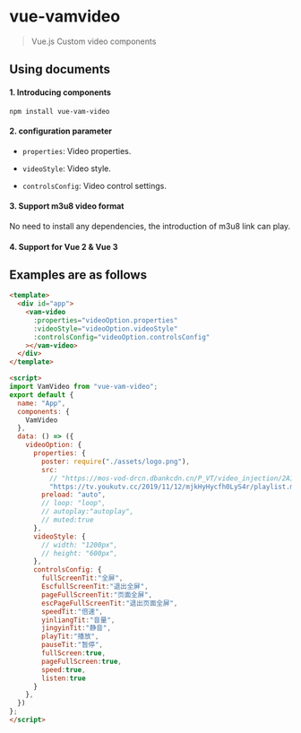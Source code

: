 # vue-vamvideo
> Vue.js Custom video components

## Using documents
#### 1. Introducing components
```
npm install vue-vam-video
```
#### 2. configuration parameter

- `properties`: Video properties.

- `videoStyle`: Video style.

- `controlsConfig`: Video control settings.

#### 3. Support m3u8 video format
No need to install any dependencies, the introduction of m3u8 link can play.

#### 4. Support for Vue 2 & Vue 3

## Examples are as follows
```html
<template>
  <div id="app">
    <vam-video
      :properties="videoOption.properties"
      :videoStyle="videoOption.videoStyle"
      :controlsConfig="videoOption.controlsConfig"
    ></vam-video>
  </div>
</template>

<script>
import VamVideo from "vue-vam-video";
export default {
  name: "App",
  components: {
    VamVideo
  },
  data: () => ({
    videoOption: {
      properties: {
        poster: require("./assets/logo.png"),
        src:
          // "https://mos-vod-drcn.dbankcdn.cn/P_VT/video_injection/2A1343EFA/v3/6CC21C811065945606293295744/MP4Mix_H.264_1920x1080_6000_HEAAC1_PVC_NoCut.mp4",
          "https://tv.youkutv.cc/2019/11/12/mjkHyHycfh0LyS4r/playlist.m3u8",
        preload: "auto",
        // loop: "loop",
        // autoplay:"autoplay",
        // muted:true
      },
      videoStyle: {
        // width: "1200px",
        // height: "600px",
      },
      controlsConfig: {
        fullScreenTit:"全屏",
        EscfullScreenTit:"退出全屏",
        pageFullScreenTit:"页面全屏",
        escPageFullScreenTit:"退出页面全屏",
        speedTit:"倍速",
        yinliangTit:"音量",
        jingyinTit:"静音",
        playTit:"播放",
        pauseTit:"暂停",
        fullScreen:true,
        pageFullScreen:true,
        speed:true,
        listen:true
      }
    },
  })
};
</script>

```

